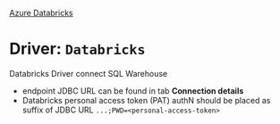 [Azure Databricks](https://learn.microsoft.com/en-us/azure/databricks/dev-tools/datagrip)
# Driver: `Databricks`
Databricks Driver connect SQL Warehouse
- endpoint JDBC URL can be found in tab **Connection details**
- Databricks personal access token (PAT) authN should be placed as suffix of JDBC URL `...;PWD=<personal-access-token>`
